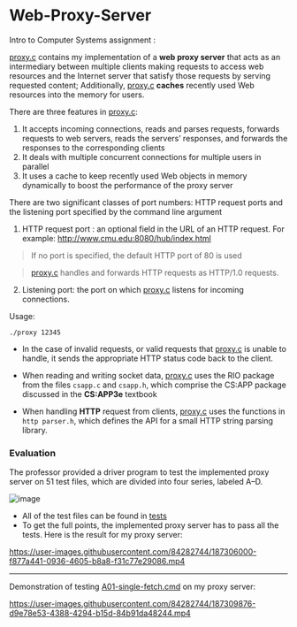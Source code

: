 # Web-Proxy-Server

Intro to Computer Systems assignment :



[proxy.c](proxy.c) contains my implementation of a **web proxy server** that acts as an intermediary between multiple clients making requests to access web resources and the Internet server that satisfy those requests by serving requested content; Additionally, [proxy.c](proxy.c) **caches** recently used Web resources into the memory for users.


There are three features in [proxy.c](proxy.c):


1. It accepts incoming connections, reads and parses requests, forwards requests to web servers, reads the servers’ responses, and forwards the responses to the corresponding clients
2. It deals with multiple concurrent connections for multiple users in parallel
3. It uses a cache to keep recently used Web objects in memory dynamically to boost the performance of the proxy server

There are two significant classes of port numbers: HTTP request ports and the listening port specified by the command line argument 


1.   HTTP request port : an optional field in the URL of an HTTP request. For example: http://www.cmu.edu:8080/hub/index.html

> If no port is specified, the default HTTP port of 80 is used

> [proxy.c](proxy.c) handles and forwards HTTP requests as HTTP/1.0 requests.

2.   Listening port: the port on which [proxy.c](proxy.c) listens for incoming connections. 



Usage: 

```
./proxy 12345
```



* In the case of invalid requests, or valid requests that [proxy.c](proxy.c) is unable to handle, it sends the appropriate HTTP status code back to the client.

* When reading and writing socket data, [proxy.c](proxy.c) uses the RIO package from the 
files `csapp.c` and `csapp.h`, which comprise the CS:APP package discussed in the **CS:APP3e** textbook

* When handling **HTTP** request from clients, [proxy.c](proxy.c) uses the functions in `http parser.h`, which defines the API for a small HTTP string parsing library. 


### Evaluation
The professor provided a driver program to test the implemented proxy server on 51 test files, which are divided into four series, labeled A–D.

![image](https://user-images.githubusercontent.com/84282744/187306967-f7a4f97e-8a30-426e-bfa6-b8a3d89a9034.png)

* All of the test files can be found in [tests](tests)
* To get the full points, the implemented proxy server has to pass all the tests. Here is the result for my proxy server:

https://user-images.githubusercontent.com/84282744/187306000-f877a441-0936-4605-b8a8-f31c77e29086.mp4



---
Demonstration of testing [A01-single-fetch.cmd](tests/A01-single-fetch.cmd) on my proxy server:







https://user-images.githubusercontent.com/84282744/187309876-d9e78e53-4388-4294-b15d-84b91da48244.mp4


